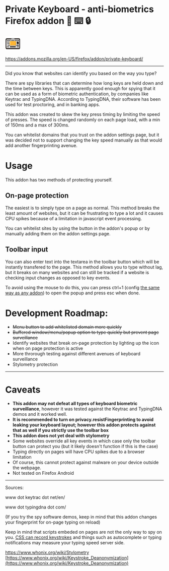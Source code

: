 # Private Keyboard - anti-biometrics Firefox addon 🦊 ⌨️ 🔒

![logo](./icons/keyboard-ico.png)

https://addons.mozilla.org/en-US/firefox/addon/private-keyboard/

----

Did you know that websites can identify you based on the way you type?

There are spy libraries that can determine how long keys are held down and the time between keys. This is apparently good enough for spying that it can be used as a form of biometric authentication, by companies like Keytrac and TypingDNA. According to TypingDNA, their software has been used for test proctoring, and in banking apps.

This addon was created to skew the key press timing by limiting the speed of presses. The speed is changed randomly on each page load, with a min of 150ms and a max of 300ms.

You can whitelist domains that you trust on the addon settings page, but it was decided not to support changing the key speed manually as that would add another fingerprinting avenue.

# Usage

This addon has two methods of protecting yourself.

## On-page protection

The easiest is to simply type on a page as normal. This method breaks the least amount of websites, but it can be frustrating to type a lot and it causes CPU spikes because of a limitation in javascript event processing.

You can whitelist sites by using the button in the addon's popup or by manually adding them on the addon settings page.

## Toolbar input

You can also enter text into the textarea in the toolbar button which will be instantly transfered to the page. This method allows you to type without lag, but it breaks on many websites and can still be tracked if a website is checking input changes as opposed to key events.

To avoid using the mouse to do this, you can press ctrl+1 (config [the same way as any addon](https://support.mozilla.org/en-US/kb/manage-extension-shortcuts-firefox)) to open the popup and press esc when done.



# Development Roadmap:

* ~~Menu button to add whitelisted domain more quickly~~
* ~~Buffered window/menu/popup option to type quickly but prevent page surveillance~~
* Identify websites that break on-page protection by lighting up the icon when on page protection is active
* More throrough testing against different avenues of keyboard surveillance
* Stylometry protection

-----

# Caveats

* **This addon may not defeat all types of keyboard biometric surveillance**, however it was tested against the Keytrac and TypingDNA demos and it worked well.
* **It is recommended to turn on privacy.resistFingerprinting to avoid leaking your keyboard layout; however this addon protects against that as well if you strictly use the toolbar box**
* **This addon does not yet deal with stylometry**
* Some websites override all key events in which case only the toolbar button can protect you (but it likely doesn't function if this is the case)
* Typing directly on pages will have CPU spikes due to a browser limitation
* Of course, this cannot protect against malware on your device outside the webpage.
* Not tested on Firefox Android
-----

Sources:

www dot keytrac dot net/en/

www dot typingdna dot com/

(If you try the spy software demos, keep in mind that this addon changes your fingerprint for on-page typing on reload)

Keep in mind that scripts embeded on pages are not the only way to spy on you. [CSS can record keystrokes](https://css-tricks.com/css-keylogger/) and things such as autocomplete or typing notifications may measure your typing speed server side.

https://www.whonix.org/wiki/Stylometry
[https://www.whonix.org/wiki/Keystroke_Deanonymization](https://www.whonix.org/wiki/Keystroke_Deanonymization)
